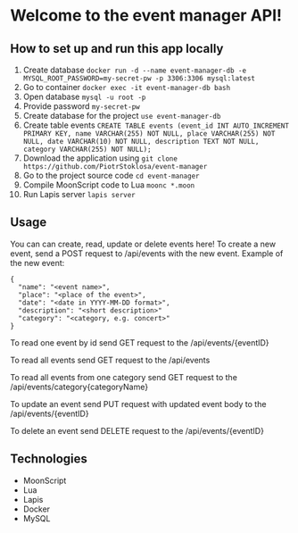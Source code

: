 # Welcome to the event manager API! 

## How to set up and run this app locally
1. Create database ```docker run -d --name event-manager-db -e MYSQL_ROOT_PASSWORD=my-secret-pw -p 3306:3306 mysql:latest```
2. Go to container ```docker exec -it event-manager-db bash```
3. Open database ```mysql -u root -p```
4. Provide password  ```my-secret-pw```
5. Create database for the project ```use event-manager-db```
6. Create table events ```CREATE TABLE events (event_id INT AUTO_INCREMENT PRIMARY KEY, name VARCHAR(255) NOT NULL, place VARCHAR(255) NOT NULL, date VARCHAR(10) NOT NULL, description TEXT NOT NULL, category VARCHAR(255) NOT NULL);```
8. Download the application using ```git clone https://github.com/PiotrStoklosa/event-manager```
9. Go to the project source code ```cd event-manager```
10. Compile MoonScript code to Lua ```moonc *.moon```
11. Run Lapis server ```lapis server```

## Usage

You can can create, read, update or delete events here!
To create a new event, send a POST request to /api/events with the new event. Example of the new event:
```json=
{
  "name": "<event name>",
  "place": "<place of the event>",
  "date": "<date in YYYY-MM-DD format>",
  "description": "<short description>"
  "category": "<category, e.g. concert>"
}
```
To read one event by id send GET request to the /api/events/{eventID}

To read all events send GET request to the /api/events

To read all events from one category send GET request to the /api/events/category{categoryName}

To update an event send PUT request with updated event body to the /api/events/{eventID}

To delete an event send DELETE request to the /api/events/{eventID}

## Technologies

- MoonScript
- Lua
- Lapis
- Docker
- MySQL
